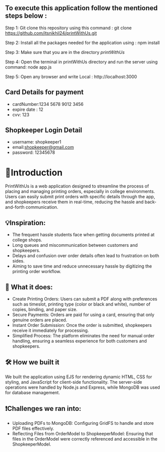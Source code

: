 ## To execute this application follow the mentioned steps below :

Step 1: Git clone this repository using  this command : git clone https://github.com/itsnikhil24/printWithUs.git

Step 2: Install all the packages needed for the application using : npm install

Step 3: Make sure that you are in the directory *printWithUs*

Step 4: Open the terminal in printWithUs directory and run the server using command: node app.js

Step 5: Open any browser and write Local : http://localhost:3000

## Card Details for payment 
- cardNumber:1234 5678 9012 3456 
- expire date : 12
- cvv: 123

## Shopkeeper Login Detail

- username: shopkeeper1
- email:shopkeeper@gmail.com
- password: 12345678





# 🥁Introduction

PrintWithUs is a web application designed to streamline the process of placing and managing printing orders, especially in college environments. Users can easily submit print orders with specific details through the app, and shopkeepers receive them in real-time, reducing the hassle and back-and-forth communication.


## 💡Inspiration:


-  The frequent hassle students face when getting documents printed at college shops.
-  Long queues and miscommunication between customers and shopkeepers.
-  Delays and confusion over order details often lead to frustration on both sides.
-  Aiming to save time and reduce unnecessary hassle by digitizing the printing order workflow.
  
## 💬 What it does:

-  Create Printing Orders: Users can submit a PDF along with preferences such as timeslot, printing type (color or black and white), number of copies, binding, and paper size.
-  Secure Payments: Orders are paid for using a card, ensuring that only genuine orders are placed.
-  Instant Order Submission: Once the order is submitted, shopkeepers receive it immediately for processing.
-  Simplified Process: The platform eliminates the need for manual order handling, ensuring a seamless experience for both customers and shopkeepers.


## 🛠 How we built it

We built the application using EJS for rendering dynamic HTML, CSS for styling, and JavaScript for client-side functionality. The server-side operations were handled by Node.js and Express, while MongoDB was used for database management.


## ❗Challenges we ran into:

-  Uploading PDFs to MongoDB: Configuring GridFS to handle and store PDF files effectively.
-  Reflecting Files from OrderModel to ShopkeeperModel: Ensuring that files in the OrderModel were correctly referenced and accessible in the ShopkeeperModel.